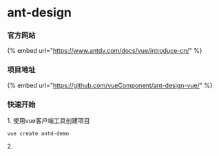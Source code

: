 # ant-design

### 官方网站

{% embed url="https://www.antdv.com/docs/vue/introduce-cn/" %}

### 项目地址

{% embed url="https://github.com/vueComponent/ant-design-vue/" %}

### 快速开始

1\. 使用vue客户端工具创建项目

```
vue create antd-demo
```

2\.&#x20;
